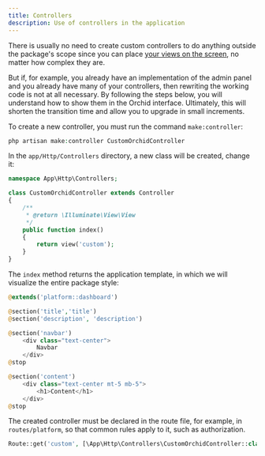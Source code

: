 ```yaml
---
title: Controllers
description: Use of controllers in the application
---
```



There is usually no need to create custom controllers to do anything outside the package's scope since you can place [your views on the screen](/en/docs/custom-template/#views), no matter how complex they are.

But if, for example, you already have an implementation of the admin panel and you already have many of your controllers, then rewriting the working code is not at all necessary. By following the steps below, you will understand how to show them in the Orchid interface. Ultimately, this will shorten the transition time and allow you to upgrade in small increments.


To create a new controller, you must run the command `make:controller`:

```php
php artisan make:controller CustomOrchidController
```

In the `app/Http/Controllers` directory, a new class will be created, change it:

```php
namespace App\Http\Controllers;

class CustomOrchidController extends Controller
{
    /**
     * @return \Illuminate\View\View
     */
    public function index()
    {
        return view('custom');
    }
}

```

The `index` method returns the application template, in which we will visualize the entire package style:

```php
@extends('platform::dashboard')

@section('title','title')
@section('description', 'description')

@section('navbar')
    <div class="text-center">
        Navbar
    </div>
@stop

@section('content')
    <div class="text-center mt-5 mb-5">
        <h1>Content</h1>
    </div>
@stop
```

The created controller must be declared in the route file, for example, in `routes/platform`,
so that common rules apply to it, such as authorization.

```php
Route::get('custom', [\App\Http\Controllers\CustomOrchidController::class, 'index']);
```
